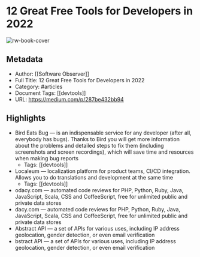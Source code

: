 # 12 Great Free Tools for Developers in 2022

![rw-book-cover](https://readwise-assets.s3.amazonaws.com/static/images/article1.be68295a7e40.png)

## Metadata
- Author: [[Software Observer]]
- Full Title: 12 Great Free Tools for Developers in 2022
- Category: #articles
- Document Tags: [[devtools]] 
- URL: https://medium.com/p/287be432bb94

## Highlights
- Bird Eats Bug — is an indispensable service for any developer (after all, everybody has bugs). Thanks to Bird you will get more information about the problems and detailed steps to fix them (including screenshots and screen recordings), which will save time and resources when making bug reports
    - Tags: [[devtools]] 
- Localeum — localization platform for product teams, CI/CD integration. Allows you to do translations and development at the same time
    - Tags: [[devtools]] 
- odacy.com — automated code reviews for PHP, Python, Ruby, Java, JavaScript, Scala, CSS and CoffeeScript, free for unlimited public and private data stores
- dacy.com — automated code reviews for PHP, Python, Ruby, Java, JavaScript, Scala, CSS and CoffeeScript, free for unlimited public and private data stores
- Abstract API — a set of APIs for various uses, including IP address geolocation, gender detection, or even email verification
- bstract API — a set of APIs for various uses, including IP address geolocation, gender detection, or even email verification
